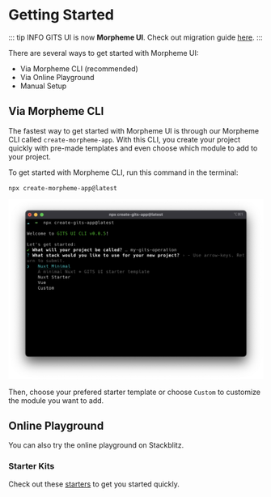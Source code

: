 # Getting Started

::: tip INFO
GITS UI is now **Morpheme UI**. Check out migration guide [here](/guide/migration).
:::

There are several ways to get started with Morpheme UI:

- Via Morpheme CLI (recommended)
- Via Online Playground
- Manual Setup

## Via Morpheme CLI

The fastest way to get started with Morpheme UI is through our Morpheme CLI called `create-morpheme-app`. With this CLI, you create your project quickly with pre-made templates and even choose which module to add to your project.

To get started with Morpheme CLI, run this command in the terminal:

```
npx create-morpheme-app@latest
```

![](/create-morpheme-app.png)

Then, choose your prefered starter template or choose `Custom` to customize the module you want to add.

## Online Playground

You can also try the online playground on Stackblitz.

### Starter Kits

Check out these [starters](/guide/starter) to get you started quickly.
